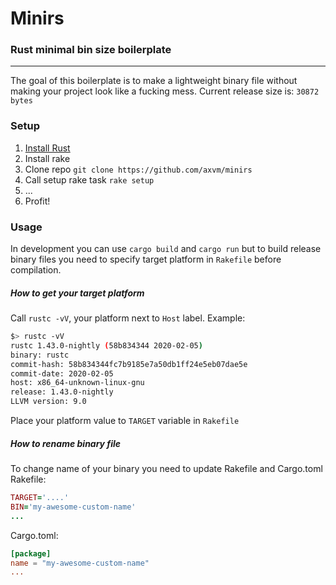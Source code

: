 # Minirs
### Rust minimal bin size boilerplate
---

The goal of this boilerplate is to make a lightweight binary file without making your project look like a fucking mess.
Current release size is: `30872 bytes`


### Setup
1) [Install Rust](https://rustup.rs)
2) Install rake
3) Clone repo 
`git clone https://github.com/axvm/minirs`
4) Call setup rake task 
`rake setup`
5) ...
6) Profit!

### Usage
In development you can use `cargo build` and `cargo run` but to build release binary files you need to specify target platform in `Rakefile` before compilation.

##### How to get your target platform
Call `rustc -vV`, your platform next to `Host` label. 
Example:
```bash
$> rustc -vV
rustc 1.43.0-nightly (58b834344 2020-02-05) 
binary: rustc
commit-hash: 58b834344fc7b9185e7a50db1ff24e5eb07dae5e
commit-date: 2020-02-05
host: x86_64-unknown-linux-gnu
release: 1.43.0-nightly
LLVM version: 9.0
```
Place your platform value to `TARGET` variable in `Rakefile`

##### How to rename binary file
To change name of your binary you need to update Rakefile and Cargo.toml
Rakefile:
```ruby
TARGET='....'
BIN='my-awesome-custom-name'
...
```
Cargo.toml:
```toml
[package]
name = "my-awesome-custom-name"
...
```

